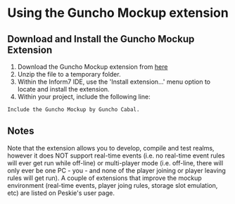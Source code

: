 # Using the Guncho Mockup extension

## Download and Install the Guncho Mockup Extension

1. Download the Guncho Mockup extension from [here](guncho_mockup_5T18.zip)
2. Unzip the file to a temporary folder.
3. Within the Inform7 IDE, use the 'Install extension...' menu option to locate and install the extension.
4. Within your project, include the following line:
```
Include the Guncho Mockup by Guncho Cabal.
```

## Notes

Note that the extension allows you to develop, compile and test realms, however it does NOT support real-time events (i.e. no real-time event rules will ever get run while off-line) or multi-player mode (i.e. off-line, there will only ever be one PC - you - and none of the player joining or player leaving rules will get run).
A couple of extensions that improve the mockup environment (real-time events, player joing rules, storage slot emulation, etc) are listed on Peskie's user page.